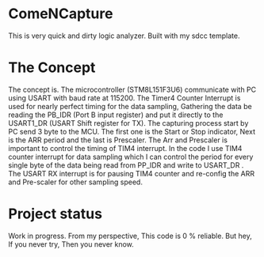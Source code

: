 # ComeNCapture
This is very quick and dirty logic analyzer. Built with my sdcc template. 

# The Concept
The concept is. The microcontroller (STM8L151F3U6) communicate with PC using USART with baud rate at 115200. The Timer4 Counter Interrupt is used for nearly perfect timing for the data sampling, Gathering the data be reading the PB_IDR (Port B input register) and put it directly to the USART1_DR (USART Shift register for TX). The capturing process start by PC send 3 byte to the MCU. The first one is the Start or Stop indicator, Next is the ARR period and the last is Prescaler. The Arr and Prescaler is important to control the timing of TIM4 interrupt. In the code I use TIM4 counter interrupt for data sampling which I can control the period for every single byte of the data being read from PP_IDR and write to USART_DR . The USART RX interrupt is for pausing TIM4 counter and re-config the ARR and Pre-scaler for other sampling speed.

# Project status

Work in progress. From my perspective, This code is 0 % reliable. But hey, If you never try, Then you never know.  
